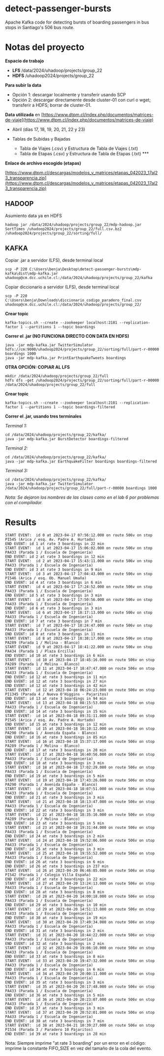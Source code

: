 # detect-passenger-bursts
Apache Kafka code for detecting bursts of boarding passengers in bus stops in Santiago's 506 bus route.

# Notas del proyecto

**Espacio de trabajo**

- **LFS** /data/2024/uhadoop/projects/group_22
- **HDFS** /uhadoop2024/projects/group_22

**Para subir la data**
- Opción 1: descargar localmente y transferir usando SCP
- Opción 2: descargar directamente desde cluster-01 con curl o wget; transferir a HDFS; borrar de cluster-01.

**Data utilizada** en [https://www.dtpm.cl/index.php/documentos/matrices-de-viaje](https://www.dtpm.cl/index.php/documentos/matrices-de-viaje)
- Abril (días 17, 18, 19, 20, 21, 22 y 23)

- Tablas de Subidas y Bajadas
  - Tabla de Viajes (.csv) y Estructura de Tabla de Viajes (.txt)
  - Tabla de Etapas (.csv)  y Estructura de Tabla de Etapas (.txt) ***

**Enlace de archivo escogido (etapas)**

[https://www.dtpm.cl/descargas/modelos_y_matrices/etapas_042023_17al23_transparencia.zip](https://www.dtpm.cl/descargas/modelos_y_matrices/etapas_042023_17al23_transparencia.zip)

## HADOOP

Asumiento data ya en HDFS

```
hadoop jar /data/2024/uhadoop/projects/group_22/mdp-hadoop.jar SortTimes /uhadoop2024/projects/group_22/full.csv.bz2 /uhadoop2024/projects/group_22/sorting/full/
```

## KAFKA

Copiar .jar a servidor (LFS), desde terminal local
```
scp -P 220 C:\Users\benja\Desktop\detect-passenger-bursts\mdp-kafka\dist\mdp-kafka.jar uhadoop@cm.dcc.uchile.cl:/data/2024/uhadoop/projects/group_22/kafka
```

Copiar diccionario a servidor (LFS), desde terminal local
```
scp -P 220 C:\Users\benja\Downloads\diccionario_codigo_paradero_final.csv uhadoop@cm.dcc.uchile.cl:/data/2024/uhadoop/projects/group_22/
```

**Crear topic**
```
kafka-topics.sh --create --zookeeper localhost:2181 --replication-factor 1 --partitions 1 --topic boardings
```

**Correr el .jar (NO FUNCIONA DIRECTO CON DATA EN HDFS)**
```
java -jar mdp-kafka.jar TwitterSimulator hdfs://cm:9000/uhadoop2024/projects/group_22/sorting/full/part-r-00000 boardings 1000
java -jar mdp-kafka.jar PrintEarthquakeTweets boardings
```

**OTRA OPCIÓN: COPIAR AL LFS**
```
mkdir /data/2024/uhadoop/projects/group_22/full
hdfs dfs -get /uhadoop2024/projects/group_22/sorting/full/part-r-00000 /data/2024/uhadoop/projects/group_22/full
```

**Crear topic**
```
kafka-topics.sh --create --zookeeper localhost:2181 --replication-factor 1 --partitions 1 --topic boardings-filtered
```

**Correr el .jar, usando tres terminales**

_Terminal 1:_
```
cd /data/2024/uhadoop/projects/group_22/kafka/
java -jar mdp-kafka.jar BurstDetector boardings-filtered
```

_Terminal 2:_
```
cd /data/2024/uhadoop/projects/group_22/kafka/
java -jar mdp-kafka.jar EarthquakeFilter boardings boardings-filtered
```

_Terminal 3:_
```
cd /data/2024/uhadoop/projects/group_22/kafka/
java -jar mdp-kafka.jar TwitterSimulator /data/2024/uhadoop/projects/group_22/full/part-r-00000 boardings 1000
```

_Nota: Se dejaron los nombres de las clases como en el lab 6 por problemas con el compilador._

# Results

```
START EVENT:  id 0 at 2023-04-17 07:56:12.000 on route 506v on stop PI545 (Arica / esq. Av. Padre A. Hurtado)
END EVENT: id 1 at rate 3 boardings in 22 min
START EVENT:  id 1 at 2023-04-17 15:06:02.000 on route 506v on stop PA433 (Parada 1 / Escuela de Ingeniería)
END EVENT: id 2 at rate 3 boardings in 12 min
START EVENT:  id 2 at 2023-04-17 15:43:11.000 on route 506v on stop PA433 (Parada 1 / Escuela de Ingeniería)
END EVENT: id 3 at rate 3 boardings in 9 min
START EVENT:  id 3 at 2023-04-17 17:04:43.000 on route 506v on stop PI546 (Arica / esq. Ob. Manuel Umaña)
END EVENT: id 4 at rate 3 boardings in 6 min
START EVENT:  id 4 at 2023-04-17 17:24:52.000 on route 506v on stop PA433 (Parada 1 / Escuela de Ingeniería)
END EVENT: id 5 at rate 3 boardings in 3 min
START EVENT:  id 5 at 2023-04-17 17:50:56.000 on route 506v on stop PA433 (Parada 1 / Escuela de Ingeniería)
END EVENT: id 6 at rate 3 boardings in 3 min
START EVENT:  id 6 at 2023-04-17 18:17:13.000 on route 506v on stop PA433 (Parada 1 / Escuela de Ingeniería)
END EVENT: id 7 at rate 3 boardings in 7 min
START EVENT:  id 7 at 2023-04-17 18:24:47.000 on route 506v on stop PA433 (Parada 1 / Escuela de Ingeniería)
END EVENT: id 8 at rate 3 boardings in 11 min
START EVENT:  id 8 at 2023-04-17 18:38:17.000 on route 506v on stop PA289 (Parada 1 / Molina - Blanco)
START EVENT:  id 9 at 2023-04-17 18:41:22.000 on route 506v on stop PA434 (Parada 1 / Plaza Ercilla)
END EVENT: id 10 at rate 3 boardings in 6 min
START EVENT:  id 10 at 2023-04-17 18:45:16.000 on route 506v on stop PA289 (Parada 1 / Molina - Blanco)
START EVENT:  id 11 at 2023-04-17 18:47:47.000 on route 506v on stop PA433 (Parada 1 / Escuela de Ingeniería)
END EVENT: id 12 at rate 3 boardings in 11 min
END EVENT: id 12 at rate 3 boardings in 27 min
END EVENT: id 12 at rate 3 boardings in 42 min
START EVENT:  id 12 at 2023-04-18 06:24:23.000 on route 506v on stop PI1345 (Parada 4 / Nueva O'Higgins - Pajaritos)
END EVENT: id 13 at rate 3 boardings in 94 min
START EVENT:  id 13 at 2023-04-18 08:15:53.000 on route 506v on stop PA433 (Parada 1 / Escuela de Ingeniería)
END EVENT: id 14 at rate 3 boardings in 15 min
START EVENT:  id 14 at 2023-04-18 09:31:11.000 on route 506v on stop PI545 (Arica / esq. Av. Padre A. Hurtado)
END EVENT: id 15 at rate 3 boardings in 12 min
START EVENT:  id 15 at 2023-04-18 10:10:12.000 on route 506v on stop PA290 (Parada 1 / Avenida España - Blanco)
END EVENT: id 16 at rate 3 boardings in 85 min
START EVENT:  id 16 at 2023-04-18 15:37:17.000 on route 506v on stop PA289 (Parada 1 / Molina - Blanco)
END EVENT: id 17 at rate 3 boardings in 20 min
START EVENT:  id 17 at 2023-04-18 16:40:56.000 on route 506v on stop PA433 (Parada 1 / Escuela de Ingeniería)
END EVENT: id 18 at rate 3 boardings in 3 min
START EVENT:  id 18 at 2023-04-18 17:02:29.000 on route 506v on stop PA433 (Parada 1 / Escuela de Ingeniería)
END EVENT: id 19 at rate 3 boardings in 5 min
START EVENT:  id 19 at 2023-04-18 17:43:26.000 on route 506v on stop PA290 (Parada 1 / Avenida España - Blanco)
START EVENT:  id 20 at 2023-04-18 18:07:51.000 on route 506v on stop PA433 (Parada 1 / Escuela de Ingeniería)
END EVENT: id 21 at rate 3 boardings in 3 min
START EVENT:  id 21 at 2023-04-18 18:13:47.000 on route 506v on stop PA433 (Parada 1 / Escuela de Ingeniería)
END EVENT: id 22 at rate 3 boardings in 3 min
START EVENT:  id 22 at 2023-04-18 18:35:16.000 on route 506v on stop PA289 (Parada 1 / Molina - Blanco)
END EVENT: id 23 at rate 3 boardings in 5 min
START EVENT:  id 23 at 2023-04-18 19:31:44.000 on route 506v on stop PA433 (Parada 1 / Escuela de Ingeniería)
END EVENT: id 24 at rate 3 boardings in 2 min
START EVENT:  id 24 at 2023-04-18 19:52:06.000 on route 506v on stop PA433 (Parada 1 / Escuela de Ingeniería)
END EVENT: id 25 at rate 3 boardings in 3 min
START EVENT:  id 25 at 2023-04-18 19:55:52.000 on route 506v on stop PA433 (Parada 1 / Escuela de Ingeniería)
END EVENT: id 26 at rate 3 boardings in 6 min
END EVENT: id 26 at rate 3 boardings in 237 min
START EVENT:  id 26 at 2023-04-20 06:46:05.000 on route 506v on stop PI542 (Parada 1 / Colegio Villa España)
END EVENT: id 27 at rate 3 boardings in 22 min
START EVENT:  id 27 at 2023-04-20 13:24:13.000 on route 506v on stop PA433 (Parada 1 / Escuela de Ingeniería)
END EVENT: id 28 at rate 3 boardings in 8 min
START EVENT:  id 28 at 2023-04-20 14:00:18.000 on route 506v on stop PA433 (Parada 1 / Escuela de Ingeniería)
END EVENT: id 29 at rate 3 boardings in 10 min
START EVENT:  id 29 at 2023-04-20 14:51:13.000 on route 506v on stop PA433 (Parada 1 / Escuela de Ingeniería)
END EVENT: id 30 at rate 3 boardings in 19 min
START EVENT:  id 30 at 2023-04-20 17:49:34.000 on route 506v on stop PA433 (Parada 1 / Escuela de Ingeniería)
END EVENT: id 31 at rate 3 boardings in 2 min
START EVENT:  id 31 at 2023-04-20 18:44:22.000 on route 506v on stop PA433 (Parada 1 / Escuela de Ingeniería)
END EVENT: id 32 at rate 3 boardings in 2 min
START EVENT:  id 32 at 2023-04-20 19:06:10.000 on route 506v on stop PA433 (Parada 1 / Escuela de Ingeniería)
END EVENT: id 33 at rate 3 boardings in 8 min
START EVENT:  id 33 at 2023-04-20 19:47:32.000 on route 506v on stop PA433 (Parada 1 / Escuela de Ingeniería)
END EVENT: id 34 at rate 3 boardings in 6 min
START EVENT:  id 34 at 2023-04-20 20:00:11.000 on route 506v on stop PA433 (Parada 1 / Escuela de Ingeniería)
END EVENT: id 35 at rate 3 boardings in 3 min
START EVENT:  id 35 at 2023-04-20 20:17:48.000 on route 506v on stop PA433 (Parada 1 / Escuela de Ingeniería)
END EVENT: id 36 at rate 3 boardings in 5 min
START EVENT:  id 36 at 2023-04-20 20:23:07.000 on route 506v on stop PA433 (Parada 1 / Escuela de Ingeniería)
END EVENT: id 37 at rate 3 boardings in 3 min
START EVENT:  id 37 at 2023-04-20 20:52:01.000 on route 506v on stop PA433 (Parada 1 / Escuela de Ingeniería)
END EVENT: id 38 at rate 3 boardings in 7 min
START EVENT:  id 38 at 2023-04-21 10:39:27.000 on route 506v on stop PI534 (Parada 3 / Paradero 10 Pajaritos)
END EVENT: id 39 at rate 3 boardings in 28 min
```
Nota: Siempre imprime "at rate 3 boarding" por un error en el código: imprime la constante FIFO_SIZE en vez del tamaño de la cola del evento.
